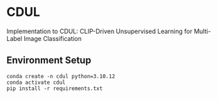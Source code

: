 # CDUL
Implementation to CDUL: CLIP-Driven Unsupervised Learning for Multi-Label Image Classification

## Environment Setup
```shell
conda create -n cdul python=3.10.12
conda activate cdul
pip install -r requirements.txt
```
